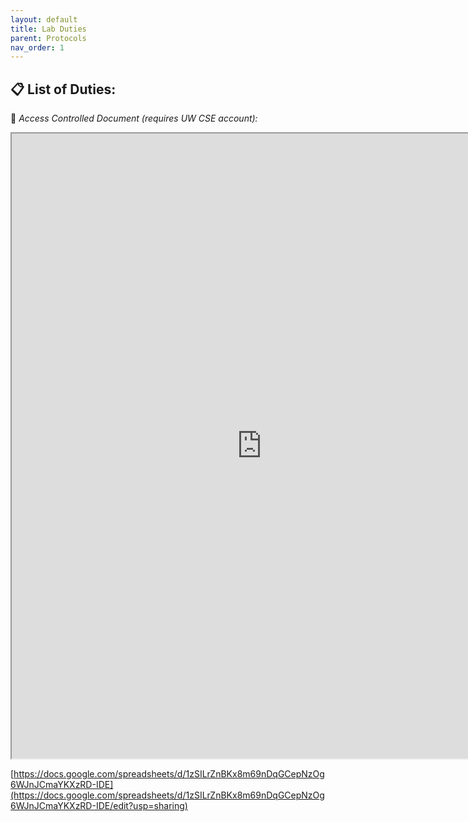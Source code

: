 ```yaml
---
layout: default
title: Lab Duties
parent: Protocols
nav_order: 1
---
```


## 📋 List of Duties:

🛑 *Access Controlled Document (requires UW CSE account):*
<iframe src="https://docs.google.com/spreadsheets/d/e/2PACX-1vR78egfCkBK0o_Db2YVOUltsURjY_MugHHynfa0UjQmPynlHO-1LCZL6wbAU2VjXpGd9V3VtTtF8xYd/pubhtml?widget=true&amp;headers=false" width="800" height="1000"></iframe>

[https://docs.google.com/spreadsheets/d/1zSILrZnBKx8m69nDqGCepNzOg6WJnJCmaYKXzRD-IDE](https://docs.google.com/spreadsheets/d/1zSILrZnBKx8m69nDqGCepNzOg6WJnJCmaYKXzRD-IDE/edit?usp=sharing)

